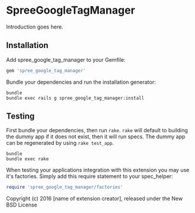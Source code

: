 SpreeGoogleTagManager
=====================

Introduction goes here.

Installation
------------

Add spree_google_tag_manager to your Gemfile:

```ruby
gem 'spree_google_tag_manager'
```

Bundle your dependencies and run the installation generator:

```shell
bundle
bundle exec rails g spree_google_tag_manager:install
```

Testing
-------

First bundle your dependencies, then run `rake`. `rake` will default to building the dummy app if it does not exist, then it will run specs. The dummy app can be regenerated by using `rake test_app`.

```shell
bundle
bundle exec rake
```

When testing your applications integration with this extension you may use it's factories.
Simply add this require statement to your spec_helper:

```ruby
require 'spree_google_tag_manager/factories'
```

Copyright (c) 2016 [name of extension creator], released under the New BSD License
